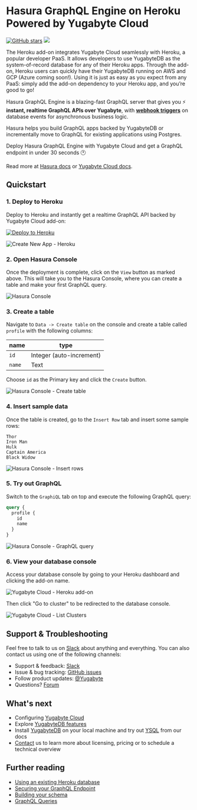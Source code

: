 # Hasura GraphQL Engine on Heroku Powered by Yugabyte Cloud

[![GitHub stars](https://img.shields.io/github/stars/yugabyte/yugabyte-db.svg?style=social&label=Star)](https://github.com/yugabyte/yugabyte-db) 
<a href="https://twitter.com/intent/follow?screen_name=Yugabyte"><img src="https://img.shields.io/badge/Follow-Yugabyte-blue.svg?style=flat&logo=twitter"></a>

The Heroku add-on integrates Yugabyte Cloud seamlessly with Heroku, a popular developer PaaS. It allows developers to use YugabyteDB as the system-of-record database for any of their Heroku apps. Through the add-on, Heroku users can quickly have their YugabyteDB running on AWS and GCP (Azure coming soon!). Using it is just as easy as you expect from any PaaS: simply add the add-on dependency to your Heroku app, and you’re good to go!

Hasura GraphQL Engine is a blazing-fast GraphQL server that gives you :zap: **instant,
realtime GraphQL APIs over Yugabyte**, with [**webhook
triggers**](https://github.com/hasura/graphql-engine/blob/master/event-triggers.md)
on database events for asynchronous business logic.

Hasura helps you build GraphQL apps backed by YugabyteDB or incrementally move to
GraphQL for existing applications using Postgres. 

Deploy Hasura GraphQL Engine with Yugabyte Cloud and get a GraphQL endpoint in under 30 seconds :clock1:

Read more at [Hasura docs](https://docs.hasura.io) or [Yugabyte Cloud docs](https://docs.yugabyte.com/latest/yugabyte-cloud/free-tier/). 


## Quickstart

### 1. Deploy to Heroku 
Deploy to Heroku and instantly get a realtime GraphQL API backed by Yugabyte Cloud add-on:

[![Deploy to
Heroku](https://www.herokucdn.com/deploy/button.svg)](https://heroku.com/deploy?template=https://github.com/yugabyte/graphql-engine-heroku)

![Create New App - Heroku](https://graphql-engine-cdn.hasura.io/heroku-repo/assets/create_new_app_heroku_3.png)

### 2. Open Hasura Console

Once the deployment is complete, click on the `View` button as marked above.
This will take you to the Hasura Console, where you can create a table and make
your first GraphQL query. 

![Hasura Console](https://graphql-engine-cdn.hasura.io/heroku-repo/assets/hasura_console.png)

### 3. Create a table

Navigate to `Data -> Create table` on the console and create a table called
`profile` with the following columns:

| name   | type                     |
|--------|--------------------------|
| `id`   | Integer (auto-increment) |
| `name` | Text                     |

Choose `id` as the Primary key and click the `Create` button.

![Hasura Console - Create table](https://graphql-engine-cdn.hasura.io/heroku-repo/assets/hasura_create_table.png)

### 4. Insert sample data

Once the table is created, go to the `Insert Row` tab and insert some sample
rows:
```
Thor
Iron Man
Hulk
Captain America
Black Widow
```

![Hasura Console - Insert rows](https://graphql-engine-cdn.hasura.io/heroku-repo/assets/hasura_insert_row.png)

### 5. Try out GraphQL

Switch to the `GraphiQL` tab on top and execute the following GraphQL query:

```graphql
query {
  profile {
    id
    name
  }
}
```

![Hasura Console - GraphQL query](https://graphql-engine-cdn.hasura.io/heroku-repo/assets/hasura_graphql_query.png)

### 6. View your database console

Access your database console by going to your Heroku dashboard and clicking the add-on name.

![Yugabyte Cloud - Heroku add-on](https://blog.yugabyte.com/wp-content/uploads/2020/09/cloud-addon.png)

Then click "Go to cluster" to be redirected to the database console.

![Yugabyte Cloud - List Clusters](https://blog.yugabyte.com/wp-content/uploads/2020/09/cluster-list.png)

## Support & Troubleshooting

Feel free to talk to us on [Slack](https://www.yugabyte.com/slack) about anything
and everything. You can also contact us using one of the following channels: 

* Support & feedback: [Slack](https://www.yugabyte.com/slack)
* Issue & bug tracking: [GitHub issues](https://github.com/yugabyte/yugabyte-db/issues)
* Follow product updates: [@Yugabyte](https://twitter.com/yugabyte)
* Questions? [Forum](https://forum.yugabyte.com/)

## What's next

- Configuring [Yugabyte Cloud](https://devcenter.heroku.com/articles/yugabyte-cloud)
- Explore [YugabyteDB features](https://docs.yugabyte.com/latest/explore/)
- Install [YugabyteDB](https://docs.yugabyte.com/latest/quick-start/) on your local machine and try out [YSQL](https://docs.yugabyte.com/latest/api/postgresql/) from our docs
- [Contact](https://www.yugabyte.com/contact-us/) us to learn more about licensing, pricing or to schedule a technical overview

## Further reading

- [Using an existing Heroku database](https://docs.hasura.io/1.0/graphql/manual/deployment/heroku/using-existing-heroku-database.html)
- [Securing your GraphQL Endpoint](https://docs.hasura.io/1.0/graphql/manual/deployment/heroku/securing-graphql-endpoint.html)
- [Building your schema](https://docs.hasura.io/1.0/graphql/manual/schema/index.html)
- [GraphQL Queries](https://docs.hasura.io/1.0/graphql/manual/queries/index.html)
